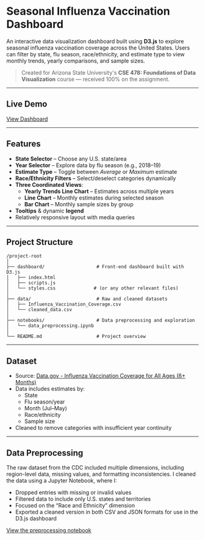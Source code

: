 # Seasonal Influenza Vaccination Dashboard

An interactive data visualization dashboard built using **D3.js** to explore seasonal influenza vaccination coverage across the United States. Users can filter by state, flu season, race/ethnicity, and estimate type to view monthly trends, yearly comparisons, and sample sizes.

> Created for Arizona State University's **CSE 478: Foundations of Data Visualization** course — received 100% on the assignment.

---

## Live Demo

[View Dashboard](https://rfaerber1.github.io/CSE-478-Assignment/) 

---

## Features

- **State Selector** – Choose any U.S. state/area
- **Year Selector** – Explore data by flu season (e.g., 2018–19)
- **Estimate Type** – Toggle between *Average* or *Maximum* estimate
- **Race/Ethnicity Filters** – Select/deselect categories dynamically
- **Three Coordinated Views**:
  - **Yearly Trends Line Chart** – Estimates across multiple years
  - **Line Chart** – Monthly estimates during selected season
  - **Bar Chart** – Monthly sample sizes by group
- **Tooltips** & dynamic **legend**
- Relatively responsive layout with media queries

---

## Project Structure

```
/project-root
│
├── dashboard/                   # Front-end dashboard built with D3.js
│   ├── index.html
│   ├── scripts.js
│   └── styles.css              # (or any other relevant files)
│
├── data/                        # Raw and cleaned datasets
│   ├── Influenza_Vaccination_Coverage.csv
│   └── cleaned_data.csv
│
├── notebooks/                   # Data preprocessing and exploration
│   └── data_preprocessing.ipynb
│
└── README.md                    # Project overview
```
---

## Dataset

- Source: [Data.gov - Influenza Vaccination Coverage for All Ages (6+ Months)](https://catalog.data.gov/dataset/influenza-vaccination-coverage-for-all-ages-6-months-bbec0)
- Data includes estimates by:
  - State
  - Flu season/year
  - Month (Jul–May)
  - Race/ethnicity
  - Sample size
- Cleaned to remove categories with insufficient year continuity

---

## Data Preprocessing

The raw dataset from the CDC included multiple dimensions, including region-level data, missing values, and formatting inconsistencies. I cleaned the data using a Jupyter Notebook, where I:

- Dropped entries with missing or invalid values
- Filtered data to include only U.S. states and territories
- Focused on the “Race and Ethnicity” dimension
- Exported a cleaned version in both CSV and JSON formats for use in the D3.js dashboard

[View the preprocessing notebook](https://github.com/rfaerber1/CSE-478-Assignment/blob/main/notebooks/CSE_478_dashboard_data_pre_processing.ipynb)

